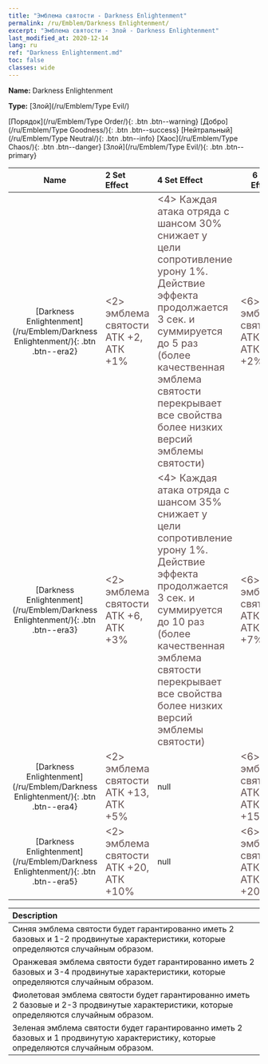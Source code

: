 ```yaml
---
title: "Эмблема святости - Darkness Enlightenment"
permalink: /ru/Emblem/Darkness Enlightenment/
excerpt: "Эмблема святости - Злой - Darkness Enlightenment"
last_modified_at: 2020-12-14
lang: ru
ref: "Darkness Enlightenment.md"
toc: false
classes: wide
---
```


 **Name:** Darkness Enlightenment

 **Type:** [Злой](/ru/Emblem/Type Evil/)

  [Порядок](/ru/Emblem/Type Order/){: .btn .btn--warning}   [Добро](/ru/Emblem/Type Goodness/){: .btn .btn--success}   [Нейтральный](/ru/Emblem/Type Neutral/){: .btn .btn--info}   [Хаос](/ru/Emblem/Type Chaos/){: .btn .btn--danger}   [Злой](/ru/Emblem/Type Evil/){: .btn .btn--primary} 

  |         Name            |    2 Set Effect    |   4 Set Effect   | 6 Set Effect   | 
  |:-----------------------:|:-------------------|:-----------------|----------------| 
  | [Darkness Enlightenment](/ru/Emblem/Darkness Enlightenment/){: .btn .btn--era2} | <span style="color: #645252;font-size:20px"><2> эмблема святости АТК +2, АТК +1%</span> | <span style="color: #645252;font-size:20px"><4> Каждая атака отряда с шансом 30% снижает у цели сопротивление урону 1%. Действие эффекта продолжается 3 сек. и суммируется до 5 раз (более качественная эмблема святости перекрывает все свойства более низких версий эмблемы святости)</span> | <span style="color: #645252;font-size:20px"><6> эмблема святости АТК +6, АТК +2%</span> | 
  | [Darkness Enlightenment](/ru/Emblem/Darkness Enlightenment/){: .btn .btn--era3} | <span style="color: #645252;font-size:20px"><2> эмблема святости АТК +6, АТК +3%</span> | <span style="color: #645252;font-size:20px"><4> Каждая атака отряда с шансом 35% снижает у цели сопротивление урону 1%. Действие эффекта продолжается 3 сек. и суммируется до 10 раз (более качественная эмблема святости перекрывает все свойства более низких версий эмблемы святости)</span> | <span style="color: #645252;font-size:20px"><6> эмблема святости АТК +16, АТК +7%</span> | 
  | [Darkness Enlightenment](/ru/Emblem/Darkness Enlightenment/){: .btn .btn--era4} | <span style="color: #645252;font-size:20px"><2> эмблема святости АТК +13, АТК +5%</span> | null | <span style="color: #645252;font-size:20px"><6> эмблема святости АТК +30, АТК +15%</span> | 
  | [Darkness Enlightenment](/ru/Emblem/Darkness Enlightenment/){: .btn .btn--era5} | <span style="color: #645252;font-size:20px"><2> эмблема святости АТК +20, АТК +10%</span> | null | <span style="color: #645252;font-size:20px"><6> эмблема святости АТК +55, АТК +20%</span> | 

  |         Description            | 
  |:-------------------------------|
  | Синяя эмблема святости будет гарантированно иметь 2 базовых и 1-2 продвинутые характеристики, которые определяются случайным образом. |
  | Оранжевая эмблема святости будет гарантированно иметь 2 базовых и 3-4 продвинутые характеристики, которые определяются случайным образом. |
  | Фиолетовая эмблема святости будет гарантированно иметь 2 базовые и 2-3 продвинутые характеристики, которые определяются случайным образом. |
  | Зеленая эмблема святости будет гарантированно иметь 2 базовых и 1 продвинутую характеристику, которые определяются случайным образом. |
